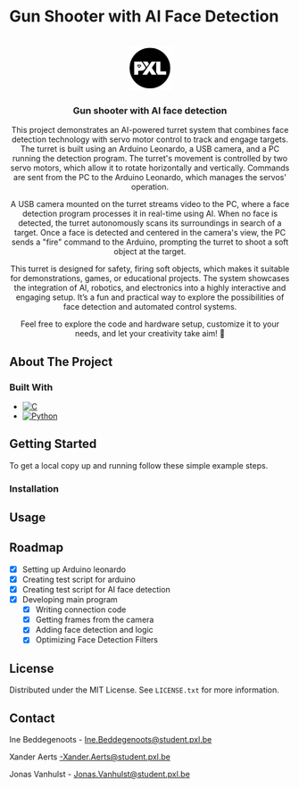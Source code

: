 # Gun Shooter with AI Face Detection
<!-- PROJECT LOGO -->
<br />
<div align="center">
  <a>
    <img src="./pictures/logo_pxl.png" alt="Logo" width="80" height="80">
  </a>

<h3 align="center">
Gun shooter with AI face detection</h3>

  <p align="center">This project demonstrates an AI-powered turret system that combines face detection technology with servo motor control to track and engage targets. The turret is built using an Arduino Leonardo, a USB camera, and a PC running the detection program. The turret's movement is controlled by two servo motors, which allow it to rotate horizontally and vertically. Commands are sent from the PC to the Arduino Leonardo, which manages the servos' operation.

A USB camera mounted on the turret streams video to the PC, where a face detection program processes it in real-time using AI. When no face is detected, the turret autonomously scans its surroundings in search of a target. Once a face is detected and centered in the camera's view, the PC sends a "fire" command to the Arduino, prompting the turret to shoot a soft object at the target.

This turret is designed for safety, firing soft objects, which makes it suitable for demonstrations, games, or educational projects. The system showcases the integration of AI, robotics, and electronics into a highly interactive and engaging setup. It’s a fun and practical way to explore the possibilities of face detection and automated control systems.

Feel free to explore the code and hardware setup, customize it to your needs, and let your creativity take aim! 🚀 </p>
</div>

<!-- ABOUT THE PROJECT -->
## About The Project

### Built With

* [![C](https://img.shields.io/badge/C-00599C?style=for-the-badge&logo=c&logoColor=white)](https://en.wikipedia.org/wiki/C_(programming_language))
* [![Python](https://img.shields.io/badge/Python-3776AB?style=for-the-badge&logo=python&logoColor=white)](https://www.python.org/)

<!-- GETTING STARTED -->
## Getting Started

To get a local copy up and running follow these simple example steps.

### Installation


<!-- USAGE EXAMPLES -->
## Usage


<!-- ROADMAP -->
## Roadmap

- [x] Setting up Arduino leonardo
- [x] Creating test script for arduino
- [x] Creating test script for AI face detection
- [x] Developing main program
    - [x] Writing connection code
    - [x] Getting frames from the camera
    - [x] Adding face detection and logic
    - [x] Optimizing Face Detection Filters

<!-- LICENSE -->
## License

Distributed under the MIT License. See `LICENSE.txt` for more information.


<!-- CONTACT -->
## Contact
Ine Beddegenoots  - Ine.Beddegenoots@student.pxl.be 

Xander Aerts -Xander.Aerts@student.pxl.be

Jonas Vanhulst - Jonas.Vanhulst@student.pxl.be


